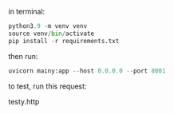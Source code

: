in terminal:

```python
python3.9 -m venv venv
source venv/bin/activate
pip install -r requirements.txt
```

then run:

```python
uvicorn mainy:app --host 0.0.0.0 --port 8001
```

to test, run this request:

testy.http
